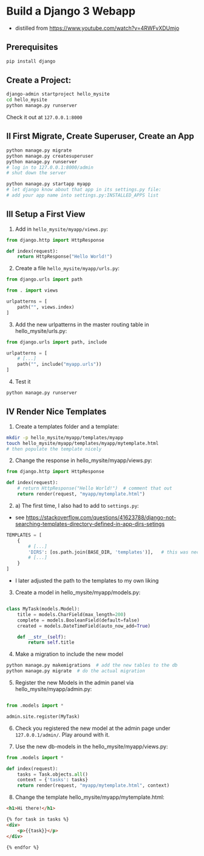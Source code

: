 # Build a Django 3 Webapp
- distilled from https://www.youtube.com/watch?v=4RWFvXDUmjo

## Prerequisites
```bash
pip install django
```


## Create a Project:
```bash
django-admin startproject hello_mysite
cd hello_mysite
python manage.py runserver
```
Check it out at `127.0.0.1:8000`


## II First Migrate, Create Superuser, Create an App
```bash
python manage.py migrate
python manage.py createsuperuser
python manage.py runserver
# log in to 127.0.0.1:8000/admin
# shut down the server

python manage.py startapp myapp
# let django know about that app in its settings.py file:
# add your app name into settings.py:INSTALLED_APPS list

```


## III Setup a First View
1. Add in `hello_mysite/myapp/views.py`:
```python
from django.http import HttpResponse

def index(request):
    return HttpResponse("Hello World!")
```

2. Create a file `hello_mysite/myapp/urls.py`:
```python
from django.urls import path

from . import views

urlpatterns = [
    path("", views.index)
]
```

3. Add the new urlpatterns in the master routing table in hello_mysite/urls.py:
```python
from django.urls import path, include

urlpatterns = [
    # [...]
    path("", include("myapp.urls"))
]
```

4. Test it
```bash
python manage.py runserver
```


## IV Render Nice Templates
1. Create a templates folder and a template:
```bash
mkdir -p hello_mysite/myapp/templates/myapp
touch hello_mysite/myapp/templates/myapp/mytemplate.html
# then populate the template nicely
```

2. Change the response in hello_mysite/myapp/views.py:
```python
from django.http import HttpResponse

def index(request):
    # return HttpResponse("Hello World!")  # comment that out
    return render(request, "myapp/mytemplate.html")
```

2. a) The first time, I also had to add to `settings.py`:
- see https://stackoverflow.com/questions/41623788/django-not-searching-templates-directory-defined-in-app-dirs-setings
```python
TEMPLATES = [
    {
        # [...]
        'DIRS': [os.path.join(BASE_DIR, 'templates')],   # this was necessary to find my templates
        # [...]
    }
]
```
- I later adjusted the path to the templates to my own liking

3. Create a model in hello_mysite/myapp/models.py:
```python

class MyTask(models.Model):
    title = models.CharField(max_length=200)
    complete = models.BooleanField(default=false)
    created = models.DateTimeField(auto_now_add=True)

    def __str__(self):
        return self.title
```

4. Make a migration to include the new model
```bash
python manage.py makemigrations  # add the new tables to the db
python manage.py migrate  # do the actual migration
```

5. Register the new Models in the admin panel via hello_mysite/myapp/admin.py:
```python

from .models import *

admin.site.register(MyTask)
```

6. Check you registered the new model at the admin page under `127.0.0.1/admin/`.
Play around with it.

7. Use the new db-models in the hello_mysite/myapp/views.py:
```python
from .models import *

def index(request):
    tasks = Task.objects.all()
    context = {'tasks': tasks}
    return render(request, "myapp/mytemplate.html", context)
```

8. Change the template hello_mysite/myapp/mytemplate.html:
```html
<h1>Hi there!</h1>

{% for task in tasks %}
<div>
    <p>{{task}}</p>
</div>

{% endfor %}
```
